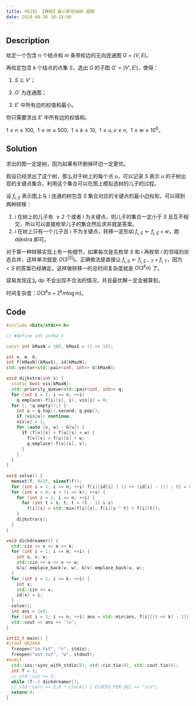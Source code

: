 ```yaml
---
title: P6192 【模板】最小斯坦纳树 题解
date: 2024-08-30 10:19:00
---
```


## Description

给定一个包含 $n$ 个结点和 $m$ 条带权边的无向连通图 $G=(V,E)$。

再给定包含 $k$ 个结点的点集 $S$，选出 $G$ 的子图 $G'=(V',E')$，使得：

1. $S\subseteq V'$；

2. $G'$ 为连通图；

3. $E'$ 中所有边的权值和最小。

你只需要求出 $E'$ 中所有边的权值和。

$1\leq n\leq 100,\ \ 1\leq m\leq 500,\ \ 1\leq k\leq 10,\ \ 1\leq u,v\leq n,\ \ 1\leq w\leq 10^6$。

## Solution

求出的图一定是树，因为如果有环删掉环边一定更优。

假设已经求出了这个树，那么对于树上的每个点 $u$，可以记录 $S$ 表示 $u$ 的子树出现的关键点集合。利用这个集合可以在图上模拟选树的儿子的过程。

设 $f_{i,S}$ 表示图上与 $i$ 连通的树包含 $S$ 集合对应的关键点的最小边权和，可以得到两种转移：

1. $i$ 在树上的儿子有 $\geq 2$ 个或者 $i$ 为关键点，则儿子的集合一定小于 $S$ 且互不相交，所以可以直接枚举儿子的集合然后求并就是答案。
2. $i$ 在树上只有一个儿子且 $i$ 不为关键点，转移一定形如 $f_{i,S}\leftarrow f_{j,S}+w$，跑 dijkstra 即可。

对于第一种转移实现上有一些细节，如果每次是先枚举 $S$ 和 $i$ 再枚举 $i$ 的邻域的状态合并，这样单次就是 $O(3^{|S|})$。正确做法是直接让 $f_{i,S}\leftarrow f_{i,S-T}+f_{i,T}$，因为 $<S$ 的答案已经确定。这样做转移一的总时间复杂度就是 $O(3^kn)$ 了。

容易发现这么 dp 不会出现不合法的情况，并且最优解一定会被算到。

时间复杂度：$O(3^kn+2^km\log m)$。

## Code

```cpp
#include <bits/stdc++.h>

// #define int int64_t

const int kMaxN = 105, kMaxS = (1 << 10);

int n, m, k;
int f[kMaxN][kMaxS], id[kMaxN];
std::vector<std::pair<int, int>> G[kMaxN];

void dijkstra(int s) {
  static bool vis[kMaxN];
  std::priority_queue<std::pair<int, int>> q;
  for (int i = 1; i <= n; ++i)
    q.emplace(-f[i][s], i), vis[i] = 0;
  for (; !q.empty();) {
    int u = q.top().second; q.pop();
    if (vis[u]) continue;
    vis[u] = 1;
    for (auto [v, w] : G[u]) {
      if (f[v][s] > f[u][s] + w) {
        f[v][s] = f[u][s] + w;
        q.emplace(-f[v][s], v);
      }
    }
  }
}

void solve() {
  memset(f, 0x3f, sizeof(f));
  for (int i = 1; i <= n; ++i) f[i][id[i] ? (1 << (id[i] - 1)) : 0] = 0;
  for (int s = 0; s < (1 << k); ++s) {
    for (int i = 1; i <= n; ++i) {
      for (int t = s; t; t = (t - 1) & s)
        f[i][s] = std::min(f[i][s], f[i][s ^ t] + f[i][t]);
    }
    dijkstra(s);
  }
}

void dickdreamer() {
  std::cin >> n >> m >> k;
  for (int i = 1; i <= m; ++i) {
    int u, v, w;
    std::cin >> u >> v >> w;
    G[u].emplace_back(v, w), G[v].emplace_back(u, w);
  }
  for (int i = 1; i <= k; ++i) {
    int x;
    std::cin >> x;
    id[x] = i;
  }
  solve();
  int ans = 1e9;
  for (int i = 1; i <= n; ++i) ans = std::min(ans, f[i][(1 << k) - 1]);
  std::cout << ans << '\n';
}

int32_t main() {
#ifdef ORZXKR
  freopen("in.txt", "r", stdin);
  freopen("out.txt", "w", stdout);
#endif
  std::ios::sync_with_stdio(0), std::cin.tie(0), std::cout.tie(0);
  int T = 1;
  // std::cin >> T;
  while (T--) dickdreamer();
  // std::cerr << 1.0 * clock() / CLOCKS_PER_SEC << "s\n";
  return 0;
}
```